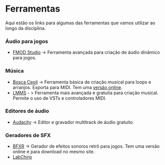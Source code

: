 # Ferramentas 

Aqui estão os links para algumas das ferramentas que vamos utilizar ao longo da disciplina.

### Áudio para jogos

- [FMOD Studio](http://www.fmod.org/download/) -> Ferramenta avançada para criação de áudio dinâmico para jogos.

### Música

- [Bosca Ceoil](http://boscaceoil.net/) -> Ferramenta básica de criação musical para loops e arranjos. Exporta para MIDI. Tem uma [versão online](http://online.boscaceoil.net/).
- [LMMS](https://lmms.io/) - > Ferramenta mais avançada e gratuita para criação musical. Permite o uso de VSTs e controladores MIDI.

### Editores de áudio

- [Audacity](http://audacityteam.org/) -> Editor e gravador multitrack de áudio gratuito. 

### Geradores de SFX

- [BFXR](http://www.bfxr.net/) -> Gerador de efeitos sonoros retrô para jogos. Tem uma versão online e para download no mesmo site.
- [LabChirp](http://labbed.net/software.php?id=labchirp)
